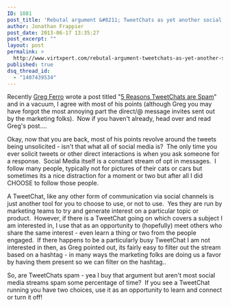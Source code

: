 ```yaml
---
ID: 1081
post_title: 'Rebutal argument &#8211; TweetChats as yet another social media tool'
author: Jonathan Frappier
post_date: 2013-06-17 13:35:27
post_excerpt: ""
layout: post
permalink: >
  http://www.virtxpert.com/rebutal-argument-tweetchats-as-yet-another-social-media-tool/
published: true
dsq_thread_id:
  - "1407439534"
---
```

Recently <a href="http://twitter.com/etherealmind" target="_blank">Greg Ferro</a> wrote a post titled "<a href="http://etherealmind.com/rant-5-reasons-why-tweetchats-are-spam/" target="_blank">5 Reasons TweetChats are Spam</a>" and in a vacuum, I agree with most of his points (although Greg you may have forgot the most annoying part the direct/@ message invites sent out by the marketing folks).  Now if you haven't already, head over and read Greg's post....

Okay, now that you are back, most of his points revolve around the tweets being unsolicited - isn't that what all of social media is?  The only time you ever solicit tweets or other direct interactions is when you ask someone for a response.  Social Media itself is a constant stream of opt in messages.  I follow many people, typically not for pictures of their cats or cars but sometimes its a nice distraction for a moment or two but after all I did CHOOSE to follow those people.

A TweetChat, like any other form of communication via social channels is just another tool for you to choose to use, or not to use.  Yes they are run by marketing teams to try and generate interest on a particular topic or product.  However, if there is a TweetChat going on which covers a subject I am interested in, I use that as an opportunity to (hopefully) meet others who share the same interest - even learn a thing or two from the people engaged.  If there happens to be a particularly busy TweetChat I am not interested in then, as Greg pointed out, its fairly easy to filter out the stream based on a hashtag - in many ways the marketing folks are doing us a favor by having them present so we can filter on the hashtag..

So, are TweetChats spam - yea I buy that argument but aren't most social media streams spam some percentage of time?  If you see a TweetChat running you have two choices, use it as an opportunity to learn and connect or turn it off!

&nbsp;